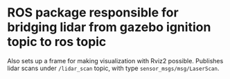 # ROS package responsible for bridging lidar from gazebo ignition topic to ros topic
Also sets up a frame for making visualization with Rviz2 possible.
Publishes lidar scans under `/lidar_scan` topic, with type `sensor_msgs/msg/LaserScan`.
